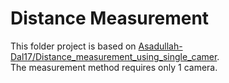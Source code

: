 # Distance Measurement

This folder project is based on [Asadullah-Dal17/Distance_measurement_using_single_camer](https://github.com/Asadullah-Dal17/Distance_measurement_using_single_camera). \
The measurement method requires only 1 camera.

